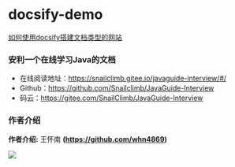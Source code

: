 # docsify-demo

[如何使用docsify搭建文档类型的网站](./docs/how-to-use-docsify.md)

### 安利一个在线学习Java的文档

- 在线阅读地址：https://snailclimb.gitee.io/javaguide-interview/#/
- Github：https://github.com/Snailclimb/JavaGuide-Interview
- 码云：https://gitee.com/SnailClimb/JavaGuide-Interview

### 作者介绍

**作者介绍:**  王怀南  **(https://github.com/whn4869)**

![](https://imgkr.cn-bj.ufileos.com/66f3a716-b3cc-469b-9b61-8be00244305c.png)
